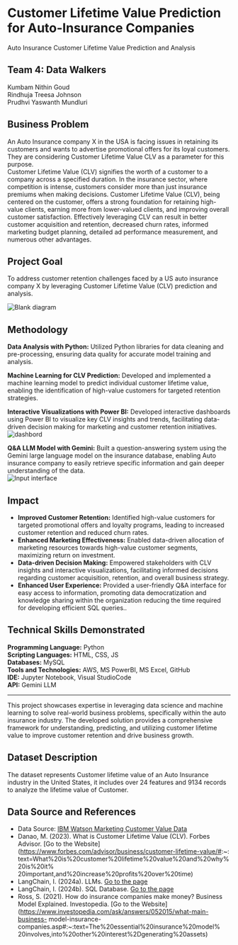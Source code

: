 # Customer Lifetime Value Prediction for Auto-Insurance Companies
Auto Insurance Customer Lifetime Value Prediction and Analysis

## Team 4: Data Walkers
Kumbam Nithin Goud <br>
Rindhuja Treesa Johnson <br>
Prudhvi Yaswanth Mundluri <br>

## Business Problem
An Auto Insurance company X in the USA is facing issues in retaining its customers and wants to advertise promotional offers for its loyal customers. They are considering Customer Lifetime Value CLV as a parameter for this purpose. <br>
Customer Lifetime Value (CLV) signifies the worth of a customer to a company across a specified duration.  In the insurance sector, where competition is intense, customers consider more than just insurance premiums when making decisions.  Customer Lifetime Value (CLV), being centered on the customer, offers a strong foundation for retaining high-value clients, earning more from lower-valued clients, and improving overall customer satisfaction. Effectively leveraging CLV can result in better customer acquisition and retention, decreased churn rates, informed marketing budget planning, detailed ad performance measurement, and numerous other advantages.

## Project Goal
To address customer retention challenges faced by a US auto insurance company X by leveraging Customer Lifetime Value (CLV) prediction and analysis.

![Blank diagram](https://github.com/nithin42/capstone/assets/52503252/1851a78e-7cc0-4f85-a190-64ced94ece2f)

## Methodology
**Data Analysis with Python:** Utilized Python libraries for data cleaning and pre-processing, ensuring data quality for accurate model training and analysis.<br>

**Machine Learning for CLV Prediction:** Developed and implemented a machine learning model to predict individual customer lifetime value, enabling the identification of high-value customers for targeted retention strategies.<br>

**Interactive Visualizations with Power BI:** Developed interactive dashboards using Power BI to visualize key CLV insights and trends, facilitating data-driven decision making for marketing and customer retention initiatives.<br>
![dashbord](https://github.com/nithin42/capstone/assets/52503252/a29ea4eb-8c0e-43e5-addf-0c834ec75bf7)


**Q&A LLM Model with Gemini:** Built a question-answering system using the Gemini large language model on the insurance database, enabling Auto insurance company to easily retrieve specific information and gain deeper understanding of the data.<br>
![Input interface](https://github.com/nithin42/capstone/assets/52503252/53b09dcc-01cd-42e3-ba08-8973b0915507)

## Impact
<ul>
  <li> <b>Improved Customer Retention:</b> Identified high-value customers for targeted promotional offers and loyalty programs, leading to increased customer retention and reduced churn rates.</li>
  <li><b>Enhanced Marketing Effectiveness:</b> Enabled data-driven allocation of marketing resources towards high-value customer segments, maximizing return on investment.</li>
  <li><b>Data-driven Decision Making:</b> Empowered stakeholders with CLV insights and interactive visualizations, facilitating informed decisions regarding customer acquisition, retention, and overall business strategy.</li>
  <li><b>Enhanced User Experience:</b> Provided a user-friendly Q&A interface for easy access to information, promoting data democratization and knowledge sharing within the organization reducing the time required for developing efficient SQL queries..</li>
</ul>  

## Technical Skills Demonstrated
<b>Programming Language:</b> Python<br>
**Scripting Languages:** HTML, CSS, JS <br>
**Databases:** MySQL<br>
**Tools and Technologies:**  AWS, MS Power​BI, MS Excel, GitHub <br>
**IDE:** Jupyter ​Notebook, Visual ​Studio ​Code <br>
**API:** Gemini LLM
<hr>
This project showcases expertise in leveraging data science and machine learning to solve real-world business problems, specifically within the auto insurance industry. The developed solution provides a comprehensive framework for understanding, predicting, and utilizing customer lifetime value to improve customer retention and drive business growth.<br>

## Dataset Description
The dataset represents Customer lifetime value of an Auto Insurance industry in the United States, it includes over 24 features and 9134 records to analyze the lifetime value of Customer.

## Data Source and References

- Data Source: [IBM Watson Marketing Customer Value Data](https://www.kaggle.com/datasets/pankajjsh06/ibm-watson-marketing-customer-value-data)
- Danao, M. (2023). What is Customer Lifetime Value (CLV). Forbes Advisor.
[Go to the Website](https://www.forbes.com/advisor/business/customer-lifetime-value/#:~:
text=What%20is%20customer%20lifetime%20value%20and%20why%20is%20it%
20important,and%20increase%20profits%20over%20time)
- LangChain, I. (2024a). LLMs. [Go to the page](https://python.langchain.com/docs/integrations/llms/)
- LangChain, I. (2024b). SQL Database. [Go to the page](https://python.langchain.com/docs/integrations/tools/sql_database/)
- Ross, S. (2021). How do insurance companies make money? Business Model Explained.
Investopedia. [Go to the Website](https://www.investopedia.com/ask/answers/052015/what-main-business-
model-insurance-companies.asp#:~:text=The%20essential%20insurance%20model%
20involves,into%20other%20interest%2Dgenerating%20assets)

